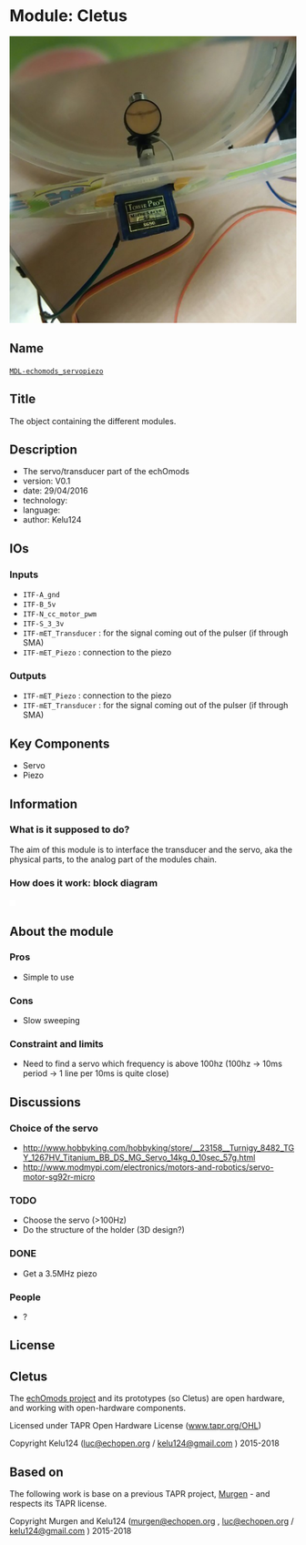 # Module: Cletus

![](/cletus/viewme.png)

## Name

[`MDL-echomods_servopiezo`]()

## Title

The object containing the different modules.

## Description

* The servo/transducer part of the echOmods
* version: V0.1
* date: 29/04/2016
* technology:  
* language:  
* author: Kelu124

## IOs

### Inputs

* `ITF-A_gnd`
* `ITF-B_5v`
* `ITF-N_cc_motor_pwm`
* `ITF-S_3_3v`
* `ITF-mET_Transducer` : for the signal coming out of the pulser (if through SMA)
* `ITF-mET_Piezo` : connection to the piezo

### Outputs

* `ITF-mET_Piezo` : connection to the piezo
* `ITF-mET_Transducer` : for the signal coming out of the pulser (if through SMA)

## Key Components

* Servo
* Piezo

## Information

### What is it supposed to do?

The aim of this module is to interface the transducer and the servo, aka the physical parts, to the analog part of the modules chain.


### How does it work: block diagram

![Block schema](/cletus/source/blocks.png)

## About the module

### Pros

* Simple to use

### Cons

* Slow sweeping

### Constraint and limits

* Need to find a servo which frequency is above 100hz (100hz -> 10ms period -> 1 line per 10ms is quite close)

## Discussions

### Choice of the servo

* http://www.hobbyking.com/hobbyking/store/__23158__Turnigy_8482_TGY_1267HV_Titanium_BB_DS_MG_Servo_14kg_0_10sec_57g.html
* http://www.modmypi.com/electronics/motors-and-robotics/servo-motor-sg92r-micro

### TODO

* Choose the servo (>100Hz)
* Do the structure of the holder (3D design?)

### DONE

* Get a 3.5MHz piezo

### People

* ?

## License

## Cletus 

The [echOmods project](https://github.com/kelu124/echomods) and its prototypes (so Cletus) are open hardware, and working with open-hardware components.

Licensed under TAPR Open Hardware License (www.tapr.org/OHL)

Copyright Kelu124 (luc@echopen.org / kelu124@gmail.com ) 2015-2018

## Based on 

The following work is base on a previous TAPR project, [Murgen](https://github.com/kelu124/murgen-dev-kit) - and respects its TAPR license.

Copyright Murgen and Kelu124 (murgen@echopen.org , luc@echopen.org / kelu124@gmail.com ) 2015-2018


